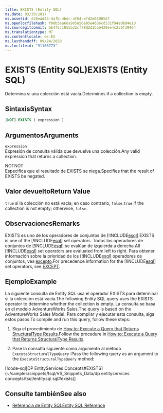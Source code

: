 ```yaml
---
title: EXISTS (Entity SQL)
ms.date: 03/30/2017
ms.assetid: d28ead43-4afb-4bdc-af64-efd2e05005d7
ms.openlocfilehash: f08b3ea60a985e56e05e4686cd531f94e0bd4e18
ms.sourcegitcommit: 5b475c1855b32cf78d2d1bbb4295e4c236f39464
ms.translationtype: MT
ms.contentlocale: es-ES
ms.lasthandoff: 09/24/2020
ms.locfileid: "91166773"
---
```

# <a name="exists-entity-sql"></a><span data-ttu-id="423f8-102">EXISTS (Entity SQL)</span><span class="sxs-lookup"><span data-stu-id="423f8-102">EXISTS (Entity SQL)</span></span>

<span data-ttu-id="423f8-103">Determina si una colección está vacía.</span><span class="sxs-lookup"><span data-stu-id="423f8-103">Determines if a collection is empty.</span></span>  
  
## <a name="syntax"></a><span data-ttu-id="423f8-104">Sintaxis</span><span class="sxs-lookup"><span data-stu-id="423f8-104">Syntax</span></span>  
  
```sql  
[NOT] EXISTS ( expression )  
```  
  
## <a name="arguments"></a><span data-ttu-id="423f8-105">Argumentos</span><span class="sxs-lookup"><span data-stu-id="423f8-105">Arguments</span></span>  

 `expression`  
 <span data-ttu-id="423f8-106">Expresión de consulta válida que devuelve una colección.</span><span class="sxs-lookup"><span data-stu-id="423f8-106">Any valid expression that returns a collection.</span></span>  
  
 <span data-ttu-id="423f8-107">NOT</span><span class="sxs-lookup"><span data-stu-id="423f8-107">NOT</span></span>  
 <span data-ttu-id="423f8-108">Especifica que el resultado de EXISTS se niega.</span><span class="sxs-lookup"><span data-stu-id="423f8-108">Specifies that the result of EXISTS be negated.</span></span>  
  
## <a name="return-value"></a><span data-ttu-id="423f8-109">Valor devuelto</span><span class="sxs-lookup"><span data-stu-id="423f8-109">Return Value</span></span>  

 <span data-ttu-id="423f8-110">`true` si la colección no está vacía; en caso contrario, `false`.</span><span class="sxs-lookup"><span data-stu-id="423f8-110">`true` if the collection is not empty; otherwise, `false`.</span></span>  
  
## <a name="remarks"></a><span data-ttu-id="423f8-111">Observaciones</span><span class="sxs-lookup"><span data-stu-id="423f8-111">Remarks</span></span>  

 <span data-ttu-id="423f8-112">EXISTS es uno de los operadores de conjuntos de [!INCLUDE[esql](../../../../../../includes/esql-md.md)].</span><span class="sxs-lookup"><span data-stu-id="423f8-112">EXISTS is one of the [!INCLUDE[esql](../../../../../../includes/esql-md.md)] set operators.</span></span> <span data-ttu-id="423f8-113">Todos los operadores de conjuntos de [!INCLUDE[esql](../../../../../../includes/esql-md.md)] se evalúan de izquierda a derecha.</span><span class="sxs-lookup"><span data-stu-id="423f8-113">All [!INCLUDE[esql](../../../../../../includes/esql-md.md)] set operators are evaluated from left to right.</span></span> <span data-ttu-id="423f8-114">Para obtener información sobre la prioridad de los [!INCLUDE[esql](../../../../../../includes/esql-md.md)] operadores de conjuntos, vea [excepto](except-entity-sql.md).</span><span class="sxs-lookup"><span data-stu-id="423f8-114">For precedence information for the [!INCLUDE[esql](../../../../../../includes/esql-md.md)] set operators, see [EXCEPT](except-entity-sql.md).</span></span>  
  
## <a name="example"></a><span data-ttu-id="423f8-115">Ejemplo</span><span class="sxs-lookup"><span data-stu-id="423f8-115">Example</span></span>  

 <span data-ttu-id="423f8-116">La siguiente consulta de Entity SQL usa el operador EXISTS para determinar si la colección está vacía.</span><span class="sxs-lookup"><span data-stu-id="423f8-116">The following Entity SQL query uses the EXISTS operator to determine whether the collection is empty.</span></span> <span data-ttu-id="423f8-117">La consulta se basa en el modelo AdventureWorks Sales.</span><span class="sxs-lookup"><span data-stu-id="423f8-117">The query is based on the AdventureWorks Sales Model.</span></span> <span data-ttu-id="423f8-118">Para compilar y ejecutar esta consulta, siga estos pasos:</span><span class="sxs-lookup"><span data-stu-id="423f8-118">To compile and run this query, follow these steps:</span></span>  
  
1. <span data-ttu-id="423f8-119">Siga el procedimiento de [How to: Execute a Query that Returns StructuralType Results](../how-to-execute-a-query-that-returns-structuraltype-results.md).</span><span class="sxs-lookup"><span data-stu-id="423f8-119">Follow the procedure in [How to: Execute a Query that Returns StructuralType Results](../how-to-execute-a-query-that-returns-structuraltype-results.md).</span></span>  
  
2. <span data-ttu-id="423f8-120">Pase la consulta siguiente como argumento al método `ExecuteStructuralTypeQuery` :</span><span class="sxs-lookup"><span data-stu-id="423f8-120">Pass the following query as an argument to the `ExecuteStructuralTypeQuery` method:</span></span>  
  
 [!code-sql[DP EntityServices Concepts#EXISTS](~/samples/snippets/tsql/VS_Snippets_Data/dp entityservices concepts/tsql/entitysql.sql#exists)]  
  
## <a name="see-also"></a><span data-ttu-id="423f8-121">Consulte también</span><span class="sxs-lookup"><span data-stu-id="423f8-121">See also</span></span>

- [<span data-ttu-id="423f8-122">Referencia de Entity SQL</span><span class="sxs-lookup"><span data-stu-id="423f8-122">Entity SQL Reference</span></span>](entity-sql-reference.md)
